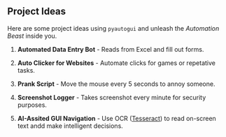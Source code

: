 ## Project Ideas

Here are some project ideas using `pyautogui` and unleash the _Automation Beast_ inside you.

1. **Automated Data Entry Bot** - Reads from Excel and fill out forms.

2. **Auto Clicker for Websites** - Automate clicks for games or repetative tasks.

3. **Prank Script** - Move the mouse every 5 seconds to annoy someone.

4. **Screenshot Logger** - Takes screenshot every minute for security purposes.

5. **AI-Assited GUI Navigation** - Use OCR ([Tesseract](https://github.com/tesseract-ocr/tesseract)) to read on-screen text andd make intelligent decisions.
